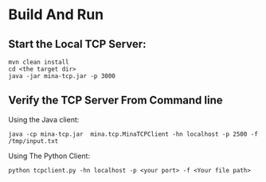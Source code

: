 Build And Run
================

Start the Local TCP Server:
----------------------------

    mvn clean install
    cd <the target dir>
    java -jar mina-tcp.jar -p 3000

Verify the TCP Server From Command line
----------------------------------------

Using the Java client:

    java -cp mina-tcp.jar  mina.tcp.MinaTCPClient -hn localhost -p 2500 -f /tmp/input.txt

Using The Python Client:

    python tcpclient.py -hn localhost -p <your port> -f <Your file path>

